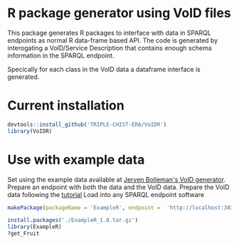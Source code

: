 # R package generator using VoID files

This package generates R packages to interface with data in SPARQL endpoints as normal R data-frame based API.
The code is generated by interogating a VoID/Service Description that contains enough schema information in the SPARQL endpoint.

Specically for each class in the VoID data a dataframe interface is generated.


# Current installation 



```R
devtools::install_github('TRIPLE-CHIST-ERA/VoIDR')
library(VoIDR)
```

# Use with example data

Set using the example data available at [Jerven Bolleman's VoID generator](https://github.com/JervenBolleman/void-generator/tree/main/src/test/resources).
Prepare an endpoint with both the data and the VoID data.
Prepare the VoID data following the [tutorial](https://github.com/JervenBolleman/void-generator/blob/main/Tutorial.md)
Load into any SPARQL endpoint software

```R
makePackage(packageName = 'ExampleR', endpoint =  'http://localhost:3030/example/query', voidEndpoint  = 'http://localhost:3030/example/query')

install.packages('./ExampleR_1.0.tar.gz')
library(ExampleR)
?get_Fruit
```
